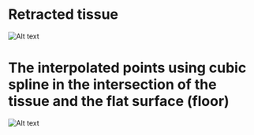 # Retracted tissue
![Alt text](./cut_splines_numerical/tissue.png)

# The interpolated points using cubic spline in the intersection of the tissue and the flat surface (floor) 
![Alt text](./cut_splines_numerical/cubic_spline.png)
